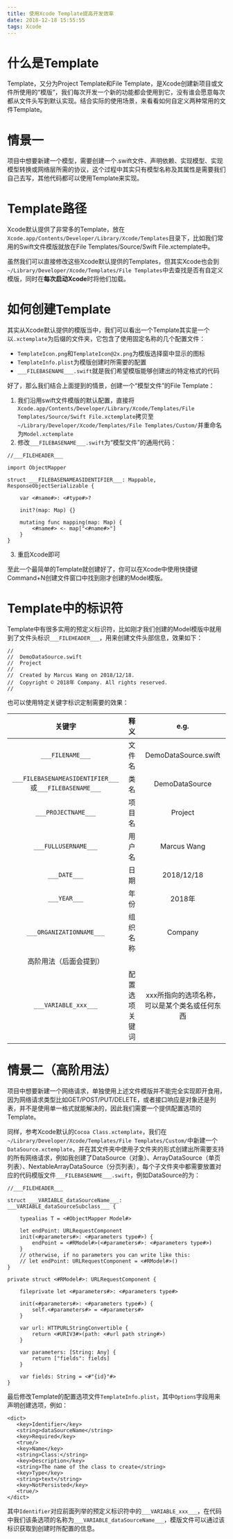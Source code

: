 ```yaml
---
title: 使用Xcode Template提高开发效率
date: 2018-12-18 15:55:55
tags: Xcode
---
```

# 什么是Template
Template，又分为Project Template和File Template，是Xcode创建新项目或文件所使用的“模版”，我们每次开发一个新的功能都会使用到它，没有谁会愿意每次都从文件头写到默认实现。结合实际的使用场景，来看看如何自定义两种常用的文件Template。

# 情景一
项目中想要新建一个模型，需要创建一个.swift文件、声明依赖、实现模型、实现模型转换或网络层所需的协议，这个过程中其实只有模型名称及其属性是需要我们自己去写，其他代码都可以使用Template来实现。

# Template路径
Xcode默认提供了非常多的Template，放在`Xcode.app/Contents/Developer/Library/Xcode/Templates`目录下，比如我们常用的Swift文件模版就放在File Templates/Source/Swift File.xctemplate中。

虽然我们可以直接修改这些Xcode默认提供的Templates，但其实Xcode也会到`~/Library/Developer/Xcode/Templates/File Templates`中去查找是否有自定义模版，同时在**每次启动Xcode**时将他们加载。

# 如何创建Template
其实从Xcode默认提供的模版当中，我们可以看出一个Template其实是一个以`.xctemplate`为后缀的文件夹，它包含了使用固定名称的几个配置文件：
- `TemplateIcon.png`和`TemplateIcon@2x.png`为模版选择窗中显示的图标
- `TemplateInfo.plist`为模版创建时所需要的配置
- `___FILEBASENAME___.swift`就是我们希望模版能够创建出的特定格式的代码

好了，那么我们结合上面提到的情景，创建一个“模型文件”的File Template：
1. 我们沿用swift文件模版的默认配置，直接将`Xcode.app/Contents/Developer/Library/Xcode/Templates/File Templates/Source/Swift File.xctemplate`拷贝至`~/Library/Developer/Xcode/Templates/File Templates/Custom/`并重命名为`Model.xctemplate`
2. 修改`___FILEBASENAME___.swift`为“模型文件”的通用代码：
```
//___FILEHEADER___

import ObjectMapper

struct ___FILEBASENAMEASIDENTIFIER___: Mappable, ResponseObjectSerializable {
    
    var <#name#>: <#type#>?
    
    init?(map: Map) {}
    
    mutating func mapping(map: Map) {
        <#name#> <- map["<#name#>"]
    }
}
```
3. 重启Xcode即可

至此一个最简单的Template就创建好了，你可以在Xcode中使用快捷键Command+N创建文件窗口中找到刚才创建的Model模版。

# Template中的标识符
Template中有很多实用的预定义标识符，比如刚才我们创建的Model模版中就用到了文件头标识``___FILEHEADER___``，用来创建文件头部信息，效果如下：
```
//
//  DemoDataSource.swift
//  Project
//
//  Created by Marcus Wang on 2018/12/18.
//  Copyright © 2018年 Company. All rights reserved.
//
```
也可以使用特定关键字标识定制需要的效果：

| 关键字 | 释义 | e.g. |
| :------: | :------: | :------: |
| ``___FILENAME___`` | 文件名 | DemoDataSource.swift |
| ``___FILEBASENAMEASIDENTIFIER___``或``___FILEBASENAME___`` | 类名 | DemoDataSource |
| ``___PROJECTNAME___`` | 项目名 | Project |
| ``___FULLUSERNAME___`` | 用户名 | Marcus Wang |
| ``___DATE___`` | 日期 | 2018/12/18 |
| ``___YEAR___`` | 年份 | 2018年 |
| ``___ORGANIZATIONNAME___`` | 组织名称 | Company |
| 高阶用法（后面会提到） |
| ``___VARIABLE_xxx___`` | 配置选项关键词 | xxx所指向的选项名称，可以是某个类名或任何东西 |
# 情景二（高阶用法）
项目中想要新建一个网络请求，单独使用上述文件模版并不能完全实现即开食用，因为网络请求类型比如GET/POST/PUT/DELETE，或者接口响应是对象还是列表，并不是使用单一格式就能解决的，因此我们需要一个提供配置选项的Template。

同样，参考Xcode默认的`Cocoa Class.xctemplate`，我们在`~/Library/Developer/Xcode/Templates/File Templates/Custom/`中新建一个`DataSource.xctemplate`，并在其文件夹中使用子文件夹的形式创建出所需要支持的所有网络请求，例如我创建了DataSource（对象）、ArrayDataSource（单页列表）、NextableArrayDataSource（分页列表），每个子文件夹中都需要放置对应的代码模版文件`___FILEBASENAME___.swift`，例如DataSource的为：
```
//___FILEHEADER___

struct ___VARIABLE_dataSourceName___: ___VARIABLE_dataSourceSubclass___ {
    
    typealias T = <#ObjectMapper Model#>
    
    let endPoint: URLRequestComponent
    init(<#parameters#>: <#parameters type#>) {
        endPoint = <#RModel#>(<#parameters#>: <#parameters type#>)
    }
    // otherwise, if no parameters you can write like this:
    // let endPoint: URLRequestComponent = <#RModel#>()
}

private struct <#RModel#>: URLRequestComponent {
    
    fileprivate let <#parameters#>: <#parameters type#>
    
    init(<#parameters#>: <#parameters type#>) {
        self.<#parameters#> = <#parameters#>
    }
    
    var url: HTTPURLStringConvertible {
        return <#URIV3#>(path: <#url path string#>)
    }
    
    var parameters: [String: Any] {
        return ["fields": fields]
    }
    
    var fields: String = <#"{id}"#>
}
```
最后修改Template的配置选项文件`TemplateInfo.plist`，其中`Options`字段用来声明创建选项，例如：
```
<dict>
   <key>Identifier</key>
   <string>dataSourceName</string>
   <key>Required</key>
   <true/>
   <key>Name</key>
   <string>Class:</string>
   <key>Description</key>
   <string>The name of the class to create</string>
   <key>Type</key>
   <string>text</string>
   <key>NotPersisted</key>
   <true/>
</dict>
```
其中`Identifier`对应前面列举的预定义标识符中的`___VARIABLE_xxx___`，在代码中我们该条选项的名称为`___VARIABLE_dataSourceName___`，模版文件可以通过该标识获取到创建时所配置的信息。

